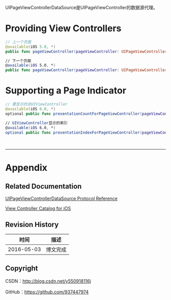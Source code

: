 UIPageViewControllerDataSource是UIPageViewController的数据源代理。

# Providing View Controllers


```swift
// 上一个页面
@available(iOS 5.0, *)
public func pageViewController(pageViewController: UIPageViewController, viewControllerBeforeViewController viewController: UIViewController) -> UIViewController?

// 下一个页面
@available(iOS 5.0, *)
public func pageViewController(pageViewController: UIPageViewController, viewControllerAfterViewController viewController: UIViewController) -> UIViewController?
```

# Supporting a Page Indicator

```swift
// 要显示的总UIViewController
@available(iOS 6.0, *)
optional public func presentationCountForPageViewController(pageViewController: UIPageViewController) -> Int

// UIViewController显示的索引
@available(iOS 6.0, *)
optional public func presentationIndexForPageViewController(pageViewController: UIPageViewController) -> Int
```

&#160;

----------

# Appendix

## Related Documentation

[UIPageViewControllerDataSource Protocol Reference](https://developer.apple.com/library/ios/documentation/UIKit/Reference/UIPageViewControllerDataSourceProtocolRef/index.html)

[View Controller Catalog for iOS](https://developer.apple.com/library/ios/documentation/WindowsViews/Conceptual/ViewControllerCatalog/Chapters/PageViewControllers.html)

## Revision History

| 时间 | 描述 |
| ---- | ---- |
| 2016-05-03 | 博文完成 |

## Copyright

CSDN：http://blog.csdn.net/y550918116j

GitHub：https://github.com/937447974